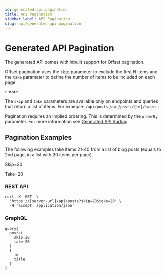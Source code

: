 ```yaml
---
id: generated-api-pagination
title: API Pagination
sidebar_label: API Pagination 
slug: api/generated-api-pagination
---
```


# Generated API Pagination

The generated API comes with inbuilt support for Offset pagination.

Offset pagination uses the `skip` parameter to exclude the first N items and the `take` parameter to define the number of items to be included on each page.  

:::note

The `skip` and `take` parameters are available only on endpoints and queries that return a list of items. 
For example:  `/api/posts` `/api/posts/{id}/tags`
:::

Pagination requires an implied ordering. This is determined by the `orderBy` parameter. For more information see [Generated API Sorting](generated-api-sorting) 

## Pagination Examples

The following examples take items 21-40 from a list of blog posts (equals to 2nd page, in a list with 20 items per page). 

Skip=20

Take=20

### REST API

```
curl -X 'GET' \
  'https://[server-url]/api/posts?skip=20&take=20' \
  -H 'accept: application/json'
  ```

### GraphQL

```
query{  
  posts(
    skip:20
    take:20
  )
  {
    id
    title
  }
}
```
